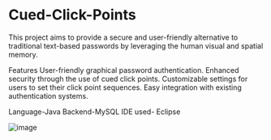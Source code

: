 # Cued-Click-Points
This project aims to provide a secure and user-friendly alternative to traditional text-based passwords by leveraging the human visual and spatial memory.

Features
User-friendly graphical password authentication.
Enhanced security through the use of cued click points.
Customizable settings for users to set their click point sequences.
Easy integration with existing authentication systems.

Language-Java
Backend-MySQL
IDE used- Eclipse

![image](https://github.com/priyankakanakam/Graphical-Password-Authentication-using-Cued-Click-Points/assets/106732773/2897e83c-a586-46a1-86f4-9f653710adc4)

